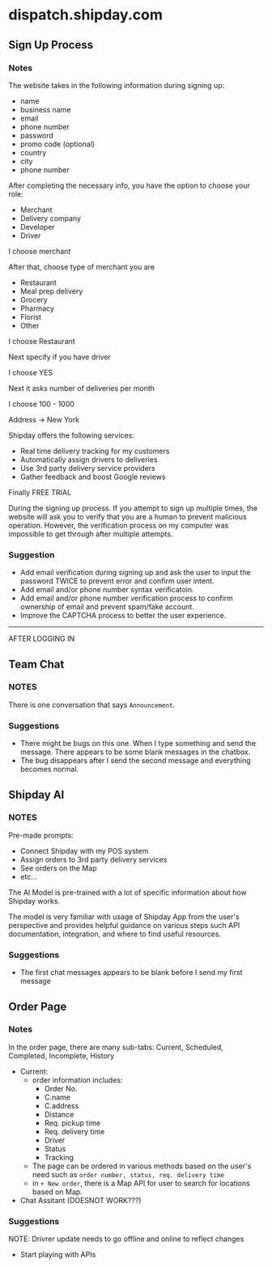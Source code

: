 # dispatch.shipday.com

## Sign Up Process

### Notes

The website takes in the following information
during signing up:

-   name
-   business name
-   email
-   phone number
-   password
-   promo code (optional)
-   country
-   city
-   phone number

After completing the necessary info, you have the option to choose your role:

-   Merchant
-   Delivery company
-   Developer
-   Driver

I choose merchant

After that, choose type of merchant you are

-   Restaurant
-   Meal prep delivery
-   Grocery
-   Pharmacy
-   Florist
-   Other

I choose Restaurant

Next specify if you have driver

I choose YES

Next it asks number of deliveries per month

I choose 100 - 1000

Address -> New York

Shipday offers the following services:

-   Real time delivery tracking for my customers
-   Automatically assign drivers to deliveries
-   Use 3rd party delivery service providers
-   Gather feedback and boost Google reviews

Finally FREE TRIAL

During the signing up process. If you attempt to sign up multiple times, the website will ask you to verify that you are a human to prevent malicious operation. However, the verification process on my computer was impossible to get through after multiple attempts.

### Suggestion

-   Add email verification during signing up and ask the user to input the password TWICE to prevent error and confirm user intent.
-   Add email and/or phone number syntax verificatoin.
-   Add email and/or phone number verification process to confirm ownership of email and prevent spam/fake account.
-   Improve the CAPTCHA process to better the user experience.

---

AFTER LOGGING IN

## Team Chat

### NOTES

There is one conversation that says `Announcement`.

### Suggestions

-   There might be bugs on this one. When I type something and send the message. There appears to be some blank messages in the chatbox.
-   The bug disappears after I send the second message and everything becomes normal.

## Shipday AI

### NOTES

Pre-made prompts:

-   Connect Shipday with my POS system
-   Assign orders to 3rd party delivery services
-   See orders on the Map
-   etc...

The AI Model is pre-trained with a lot of specific information about how Shipday works.

The model is very familiar with usage of Shipday App from the user's perspective and provides helpful guidance on various steps such API documentation, integration, and where to find useful resources.

### Suggestions

-   The first chat messages appears to be blank before I send my first message

## Order Page

### Notes

In the order page, there are many sub-tabs: Current, Scheduled, Completed, Incomplete, History

-   Current:
    -   order information includes:
        -   Order No.
        -   C.name
        -   C.address
        -   Distance
        -   Req. pickup time
        -   Req. delivery time
        -   Driver
        -   Status
        -   Tracking
    -   The page can be ordered in various methods based on the user's need such as `order number, status, req. delivery time`
    -   in `+ New order`, there is a Map API for user to search for locations based on Map.
-   Chat Assitant (DOESNOT WORK???)

### Suggestions

NOTE: Drivrer update needs to go offline and online to reflect changes

-   Start playing with APIs
